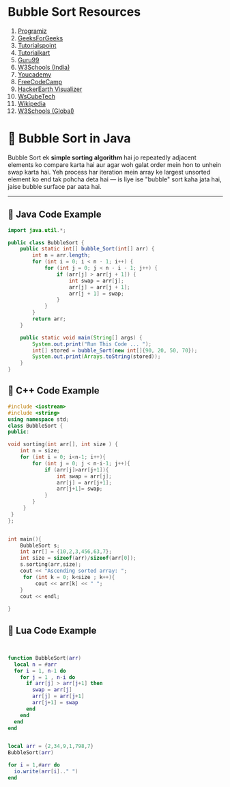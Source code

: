 # Bubble Sort Resources

1. [Programiz](https://www.programiz.com/dsa/bubble-sort#:~:text=Bubble%20sort%20is%20a%20sorting%20algorithm%20that%20compares,array%20move%20to%20the%20end%20in%20each%20iteration.)
2. [GeeksForGeeks](https://www.geeksforgeeks.org/dsa/bubble-sort-algorithm/)
3. [Tutorialspoint](https://www.tutorialspoint.com/data_structures_algorithms/bubble_sort_algorithm.htm)
4. [Tutorialkart](https://www.tutorialkart.com/algorithms/bubble-sort-algorithm/)
5. [Guru99](https://www.guru99.com/bubble-sort.html)
6. [W3Schools (India)](https://www.w3schools.in/data-structures/sorting-techniques/bubble-sort-algorithm)
7. [Youcademy](https://youcademy.org/bubble-sort-step-by-step/)
8. [FreeCodeCamp](https://www.freecodecamp.org/news/bubble-sort-algorithm-in-java-cpp-python-with-example-code/)
9. [HackerEarth Visualizer](https://www.hackerearth.com/practice/algorithms/sorting/bubble-sort/visualize/)
10. [WsCubeTech](https://www.wscubetech.com/resources/dsa/bubble-sort)
11. [Wikipedia](https://en.wikipedia.org/wiki/Bubble_sort)
12. [W3Schools (Global)](https://www.w3schools.com/dsa/dsa_algo_bubblesort.php)

# 🔄 Bubble Sort in Java

Bubble Sort ek **simple sorting algorithm** hai jo repeatedly adjacent elements ko compare karta hai aur agar woh galat order mein hon to unhein swap karta hai. Yeh process har iteration mein array ke largest unsorted element ko end tak pohcha deta hai — is liye ise "bubble" sort kaha jata hai, jaise bubble surface par aata hai.

---

## 📌 Java Code Example

```java
import java.util.*;

public class BubbleSort {
    public static int[] bubble_Sort(int[] arr) {
        int n = arr.length;
        for (int i = 0; i < n - 1; i++) {
            for (int j = 0; j < n - i - 1; j++) {
                if (arr[j] > arr[j + 1]) {
                    int swap = arr[j];
                    arr[j] = arr[j + 1];
                    arr[j + 1] = swap;
                }
            }
        }
        return arr;
    }

    public static void main(String[] args) {
        System.out.print("Run This Code ... ");
        int[] stored = bubble_Sort(new int[]{90, 20, 50, 70});
        System.out.print(Arrays.toString(stored));
    }
}

```
## 📌 C++ Code Example
```C++
#include <iostream>
#include <string>
using namespace std;
class BubbleSort {
public:

void sorting(int arr[], int size ) {
    int n = size;
    for (int i = 0; i<n-1; i++){
        for (int j = 0; j < n-i-1; j++){
            if (arr[j]>arr[j+1]){
                int swap = arr[j];
                arr[j] = arr[j+1];
                arr[j+1]= swap;
            }
        }
     }
 }
};


int main(){
    BubbleSort s;
    int arr[] = {10,2,3,456,63,7};
    int size = sizeof(arr)/sizeof(arr[0]);
    s.sorting(arr,size);
    cout << "Ascending sorted array: ";
     for (int k = 0; k<size ; k++){
         cout << arr[k] << " ";
    }
    cout << endl;
       
}
```
## 📌 Lua Code Example
```Lua


function BubbleSort(arr)
  local n = #arr
  for i = 1, n-1 do
    for j = 1 , n-i do
      if arr[j] > arr[j+1] then
        swap = arr[j]
        arr[j] = arr[j+1]
        arr[j+1] = swap
      end
    end
  end
end


local arr = {2,34,9,1,798,7}
BubbleSort(arr)

for i = 1,#arr do 
  io.write(arr[i].." ")
end

